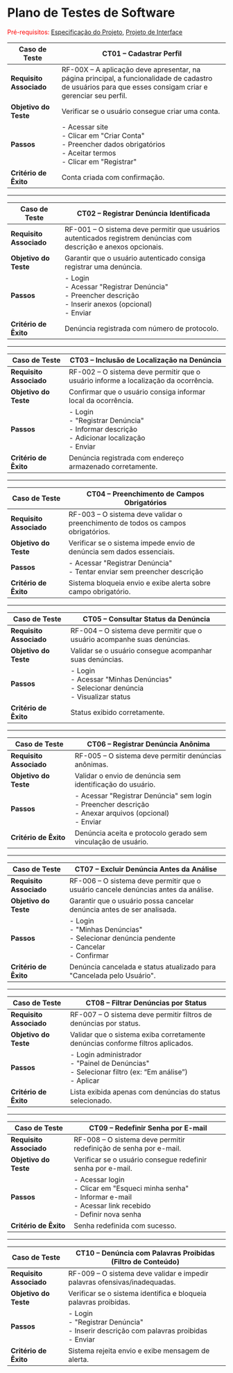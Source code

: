# Plano de Testes de Software

<span style="color:red">Pré-requisitos: <a href="2-Especificação do Projeto.md"> Especificação do Projeto</a></span>, <a href="3-Projeto de Interface.md"> Projeto de Interface</a>

| Caso de Teste | CT01 – Cadastrar Perfil |
|---------------|--------------------------|
| **Requisito Associado** | RF-00X – A aplicação deve apresentar, na página principal, a funcionalidade de cadastro de usuários para que esses consigam criar e gerenciar seu perfil. |
| **Objetivo do Teste** | Verificar se o usuário consegue criar uma conta. |
| **Passos** | - Acessar site <br> - Clicar em "Criar Conta" <br> - Preencher dados obrigatórios <br> - Aceitar termos <br> - Clicar em "Registrar" |
| **Critério de Êxito** | Conta criada com confirmação. |

---

| Caso de Teste | CT02 – Registrar Denúncia Identificada |
|---------------|-----------------------------------------|
| **Requisito Associado** | RF-001 – O sistema deve permitir que usuários autenticados registrem denúncias com descrição e anexos opcionais. |
| **Objetivo do Teste** | Garantir que o usuário autenticado consiga registrar uma denúncia. |
| **Passos** | - Login <br> - Acessar "Registrar Denúncia" <br> - Preencher descrição <br> - Inserir anexos (opcional) <br> - Enviar |
| **Critério de Êxito** | Denúncia registrada com número de protocolo. |

---

| Caso de Teste | CT03 – Inclusão de Localização na Denúncia |
|---------------|---------------------------------------------|
| **Requisito Associado** | RF-002 – O sistema deve permitir que o usuário informe a localização da ocorrência. |
| **Objetivo do Teste** | Confirmar que o usuário consiga informar local da ocorrência. |
| **Passos** | - Login <br> - "Registrar Denúncia" <br> - Informar descrição <br> - Adicionar localização <br> - Enviar |
| **Critério de Êxito** | Denúncia registrada com endereço armazenado corretamente. |

---

| Caso de Teste | CT04 – Preenchimento de Campos Obrigatórios |
|---------------|----------------------------------------------|
| **Requisito Associado** | RF-003 – O sistema deve validar o preenchimento de todos os campos obrigatórios. |
| **Objetivo do Teste** | Verificar se o sistema impede envio de denúncia sem dados essenciais. |
| **Passos** | - Acessar "Registrar Denúncia" <br> - Tentar enviar sem preencher descrição |
| **Critério de Êxito** | Sistema bloqueia envio e exibe alerta sobre campo obrigatório. |

---

| Caso de Teste | CT05 – Consultar Status da Denúncia |
|---------------|--------------------------------------|
| **Requisito Associado** | RF-004 – O sistema deve permitir que o usuário acompanhe suas denúncias. |
| **Objetivo do Teste** | Validar se o usuário consegue acompanhar suas denúncias. |
| **Passos** | - Login <br> - Acessar "Minhas Denúncias" <br> - Selecionar denúncia <br> - Visualizar status |
| **Critério de Êxito** | Status exibido corretamente. |

---

| Caso de Teste | CT06 – Registrar Denúncia Anônima |
|---------------|------------------------------------|
| **Requisito Associado** | RF-005 – O sistema deve permitir denúncias anônimas. |
| **Objetivo do Teste** | Validar o envio de denúncia sem identificação do usuário. |
| **Passos** | - Acessar "Registrar Denúncia" sem login <br> - Preencher descrição <br> - Anexar arquivos (opcional) <br> - Enviar |
| **Critério de Êxito** | Denúncia aceita e protocolo gerado sem vinculação de usuário. |

---

| Caso de Teste | CT07 – Excluir Denúncia Antes da Análise |
|---------------|-------------------------------------------|
| **Requisito Associado** | RF-006 – O sistema deve permitir que o usuário cancele denúncias antes da análise. |
| **Objetivo do Teste** | Garantir que o usuário possa cancelar denúncia antes de ser analisada. |
| **Passos** | - Login <br> - "Minhas Denúncias" <br> - Selecionar denúncia pendente <br> - Cancelar <br> - Confirmar |
| **Critério de Êxito** | Denúncia cancelada e status atualizado para "Cancelada pelo Usuário". |

---

| Caso de Teste | CT08 – Filtrar Denúncias por Status |
|---------------|--------------------------------------|
| **Requisito Associado** | RF-007 – O sistema deve permitir filtros de denúncias por status. |
| **Objetivo do Teste** | Validar que o sistema exiba corretamente denúncias conforme filtros aplicados. |
| **Passos** | - Login administrador <br> - "Painel de Denúncias" <br> - Selecionar filtro (ex: “Em análise”) <br> - Aplicar |
| **Critério de Êxito** | Lista exibida apenas com denúncias do status selecionado. |

---

| Caso de Teste | CT09 – Redefinir Senha por E-mail |
|---------------|------------------------------------|
| **Requisito Associado** | RF-008 – O sistema deve permitir redefinição de senha por e-mail. |
| **Objetivo do Teste** | Verificar se o usuário consegue redefinir senha por e-mail. |
| **Passos** | - Acessar login <br> - Clicar em "Esqueci minha senha" <br> - Informar e-mail <br> - Acessar link recebido <br> - Definir nova senha |
| **Critério de Êxito** | Senha redefinida com sucesso. |

---

| Caso de Teste | CT10 – Denúncia com Palavras Proibidas (Filtro de Conteúdo) |
|---------------|--------------------------------------------------------------|
| **Requisito Associado** | RF-009 – O sistema deve validar e impedir palavras ofensivas/inadequadas. |
| **Objetivo do Teste** | Verificar se o sistema identifica e bloqueia palavras proibidas. |
| **Passos** | - Login <br> - "Registrar Denúncia" <br> - Inserir descrição com palavras proibidas <br> - Enviar |
| **Critério de Êxito** | Sistema rejeita envio e exibe mensagem de alerta. |

